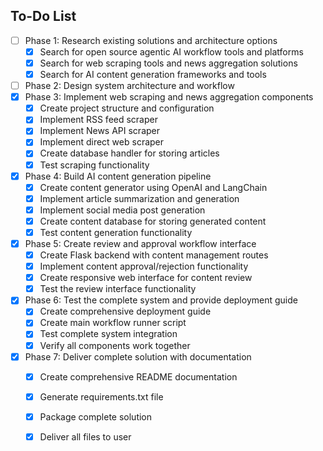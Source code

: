 ## To-Do List

- [ ] Phase 1: Research existing solutions and architecture options
  - [x] Search for open source agentic AI workflow tools and platforms
  - [x] Search for web scraping tools and news aggregation solutions
  - [x] Search for AI content generation frameworks and tools
- [ ] Phase 2: Design system architecture and workflow
- [x] Phase 3: Implement web scraping and news aggregation components
  - [x] Create project structure and configuration
  - [x] Implement RSS feed scraper
  - [x] Implement News API scraper
  - [x] Implement direct web scraper
  - [x] Create database handler for storing articles
  - [x] Test scraping functionality
- [x] Phase 4: Build AI content generation pipeline
  - [x] Create content generator using OpenAI and LangChain
  - [x] Implement article summarization and generation
  - [x] Implement social media post generation
  - [x] Create content database for storing generated content
  - [x] Test content generation functionality
- [x] Phase 5: Create review and approval workflow interface
  - [x] Create Flask backend with content management routes
  - [x] Implement content approval/rejection functionality
  - [x] Create responsive web interface for content review
  - [x] Test the review interface functionality
- [x] Phase 6: Test the complete system and provide deployment guide
  - [x] Create comprehensive deployment guide
  - [x] Create main workflow runner script
  - [x] Test complete system integration
  - [x] Verify all components work together
- [x] Phase 7: Deliver complete solution with documentation
  - [x] Create comprehensive README documentation
  - [x] Generate requirements.txt file
  - [x] Package complete solution
  - [x] Deliver all files to user

